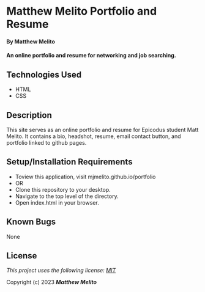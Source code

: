 # Matthew Melito Portfolio and Resume

#### By Matthew Melito

#### An online portfolio and resume for networking and job searching.

## Technologies Used

* HTML
* CSS

## Description

This site serves as an online portfolio and resume for Epicodus student Matt Melito. It contains a bio, headshot, resume, email contact button, and portfolio linked to github pages.

## Setup/Installation Requirements

* Toview this application, visit mjmelito.github.io/portfolio
* OR
* Clone this repository to your desktop.
* Navigate to the top level of the directory.
* Open index.html in your browser.

## Known Bugs

None

## License

*This project uses the following license: [MIT](https://opensource.org/licenses/MIT)*

Copyright (c) 2023
**_Matthew Melito_**
